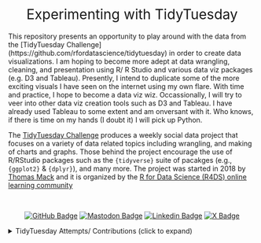 <h1 style="font-weight:normal" align="center">
  &nbsp;Experimenting with TidyTuesday&nbsp;
</h1>

<p>
This repository presents an opportunity to play around with the data from the [TidyTuesday Challenge](https://github.com/rfordatascience/tidytuesday) in order to create data visualizations. I am hoping to become more adept at data wrangling, cleaning, and presentation using R/ R Studio and various data viz packages (e.g. D3 and Tableau). Presently, I intend to duplicate some of the more exciting visuals I have seen on the internet using my own flare. With time and practice, I hope to become a data viz wiz. Occassionally, I will try to veer into other data viz creation tools such as D3 and Tableau. I have already used Tableau to some extent and am onversant with it. Who knows, if there is time on my hands (I doubt it) I will pick up Python.

The [TidyTuesday Challenge](https://github.com/rfordatascience/tidytuesday) produces a weekly social data project that focuses on a variety of data related topics including wrangling, and making of charts and graphs. Those behind the project encourage the use of R/RStudio packages such as the `{tidyverse}` suite of pacakges (e.g., `{ggplot2}` & `{dplyr}`), and many more. The project was started in 2018 by [Thomas Mack](https://thomasmock.netlify.com/) and it is organized by the [R for Data Science (R4DS) online learning community](https://twitter.com/r4dscommunity)
<p>

<div align="center">
    
&nbsp;&nbsp;&nbsp;

[![GitHub Badge](https://img.shields.io/badge/github-181717?style=for-the-badge&logo=github&logoColor=white)](https://github.com/butames)
[![Mastodon Badge](https://img.shields.io/badge/mastodon-6364FF?style=for-the-badge&logo=mastodon&logoColor=white)](https://mastodon.cloud/@butames)
[![Linkedin Badge](https://img.shields.io/badge/linkedin-0A66C2?style=for-the-badge&logo=linkedin&logoColor=white)](https://linkedin.com/in/butames)
[![X Badge](https://img.shields.io/badge/x-000000?style=for-the-badge&logo=x&logoColor=white)](https://x.com/butames)

</div>


<details>
  <summary>TidyTuesday Attempts/ Contributions (click to expand)</summary>

<!-- toc -->
* **Challenges 2024**
  * Week 04 [🎓 UK Education](https://github.com/imagineazhar/TidyTuesday/tree/main/2024/week04)
  * Week 08 [🤑 ISC Grants](https://github.com/imagineazhar/TidyTuesday/tree/main/2024/2024-02-24)
  
<!-- tocstop -->